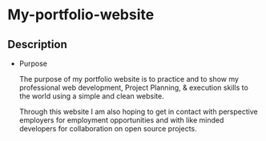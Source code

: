 # My-portfolio-website

## Description

  + Purpose

    The purpose of my portfolio website is to practice and to show my professional web development, Project Planning, & execution skills to the world using a simple and clean website.

    Through this website I am also hoping to get in contact with perspective employers for employment opportunities and with like minded developers for collaboration on open source projects.

    
    

